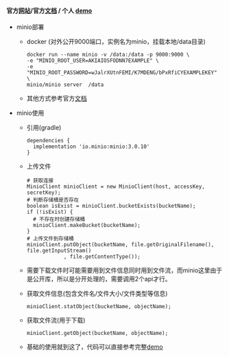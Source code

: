 #### 官方[网站](https://docs.min.io)/官方[文档](https://docs.min.io/cn/) / 个人 [demo](https://github.com/makai554892700/MinioDemo)
* minio部署
    * docker (对外公开9000端口，实例名为minio，挂载本地/data目录)

          docker run --name minio -v /data:/data -p 9000:9000 \
          -e "MINIO_ROOT_USER=AKIAIOSFODNN7EXAMPLE" \
          -e "MINIO_ROOT_PASSWORD=wJalrXUtnFEMI/K7MDENG/bPxRfiCYEXAMPLEKEY" \
          minio/minio server  /data

    * 其他方式参考官方[文档](https://docs.min.io/cn/)
* minio使用
    * 引用(gradle)

          dependencies {
            implementation 'io.minio:minio:3.0.10'
          }

    * 上传文件

          # 获取连接
          MinioClient minioClient = new MinioClient(host, accessKey, secretKey);
          # 判断存储桶是否存在
          boolean isExist = minioClient.bucketExists(bucketName);
          if (!isExist) {
            # 不存在时创建存储桶
            minioClient.makeBucket(bucketName);
          }
          # 上传文件到存储桶
          minioClient.putObject(bucketName, file.getOriginalFilename(), file.getInputStream()
                      , file.getContentType());

    * 需要下载文件时可能需要用到文件信息同时用到文件流，而minio这里由于是公开库，所以是分开处理的，需要调用2个api才行。
    * 获取文件信息(包含文件名/文件大小/文件类型等信息)

          minioClient.statObject(bucketName, objectName);

    * 获取文件流(用于下载)

          minioClient.getObject(bucketName, objectName);

    * 基础的使用就到这了，代码可以直接参考完整[demo](https://github.com/makai554892700/MinioDemo)







